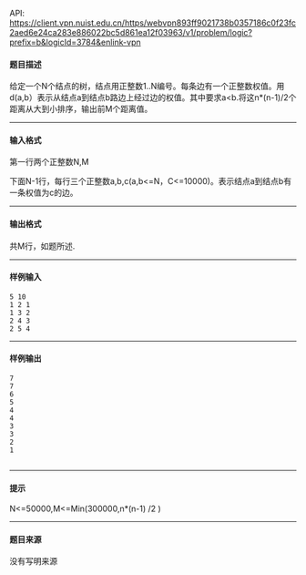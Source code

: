 API: https://client.vpn.nuist.edu.cn/https/webvpn893ff9021738b0357186c0f23fc2aed6e24ca283e886022bc5d861ea12f03963/v1/problem/logic?prefix=b&logicId=3784&enlink-vpn

#### 题目描述

给定一个N个结点的树，结点用正整数1..N编号。每条边有一个正整数权值。用d(a,b）表示从结点a到结点b路边上经过边的权值。其中要求a<b.将这n\*(n-1)/2个距离从大到小排序，输出前M个距离值。

---

#### 输入格式

第一行两个正整数N,M

下面N-1行，每行三个正整数a,b,c(a,b<=N，C<=10000)。表示结点a到结点b有一条权值为c的边。

---

#### 输出格式

共M行，如题所述.

---

#### 样例输入
```
5 10 
1 2 1 
1 3 2 
2 4 3 
2 5 4 
```

---

#### 样例输出
```
7 
7 
6 
5 
4 
4 
3 
3 
2 
1 


```

---

#### 提示

N<=50000,M<=Min(300000,n\*(n-1) /2 )

---

#### 题目来源

没有写明来源